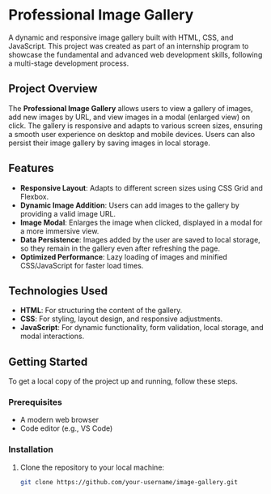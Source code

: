 # Professional Image Gallery

A dynamic and responsive image gallery built with HTML, CSS, and JavaScript. This project was created as part of an internship program to showcase the fundamental and advanced web development skills, following a multi-stage development process.

## Project Overview

The **Professional Image Gallery** allows users to view a gallery of images, add new images by URL, and view images in a modal (enlarged view) on click. The gallery is responsive and adapts to various screen sizes, ensuring a smooth user experience on desktop and mobile devices. Users can also persist their image gallery by saving images in local storage.

## Features

- **Responsive Layout**: Adapts to different screen sizes using CSS Grid and Flexbox.
- **Dynamic Image Addition**: Users can add images to the gallery by providing a valid image URL.
- **Image Modal**: Enlarges the image when clicked, displayed in a modal for a more immersive view.
- **Data Persistence**: Images added by the user are saved to local storage, so they remain in the gallery even after refreshing the page.
- **Optimized Performance**: Lazy loading of images and minified CSS/JavaScript for faster load times.

## Technologies Used

- **HTML**: For structuring the content of the gallery.
- **CSS**: For styling, layout design, and responsive adjustments.
- **JavaScript**: For dynamic functionality, form validation, local storage, and modal interactions.

## Getting Started

To get a local copy of the project up and running, follow these steps.

### Prerequisites

- A modern web browser
- Code editor (e.g., VS Code)

### Installation

1. Clone the repository to your local machine:
   ```bash
   git clone https://github.com/your-username/image-gallery.git

